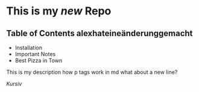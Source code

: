 This is my *new* Repo
=========================

## Table of Contents alexhateineänderunggemacht

- Installation
- Important Notes
- Best Pizza in Town

This is my description how p tags work in md
what about a new line?

*Kursiv*




